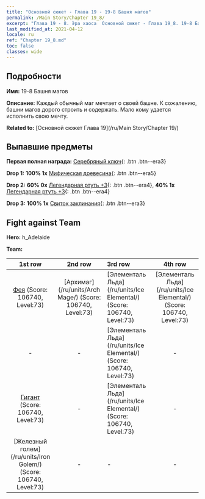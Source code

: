 ```yaml
---
title: "Основной сюжет - Глава 19 - 19-8 Башня магов"
permalink: /Main Story/Chapter 19_8/
excerpt: "Глава 19 - 8. Эра хаоса  Основной сюжет - Глава 19_8. 19-8 Башня магов"
last_modified_at: 2021-04-12
locale: ru
ref: "Chapter 19_8.md"
toc: false
classes: wide
---
```


## Подробности

 **Имя:** 19-8 Башня магов

 **Описание:** Каждый обычный маг мечтает о своей башне. К сожалению, башни магов дорого строить и содержать. Мало кому удается исполнить свою мечту.

 **Related to:** [Основной сюжет Глава 19](/ru/Main Story/Chapter 19/)

## Выпавшие предметы

 **Первая полная награда:** [Серебряный ключ](/ru/Items/con_693/){: .btn .btn--era3}

 **Drop 1:** **100% 1x** [Мифическая древесина](/ru/Items/mat_62/){: .btn .btn--era5}

 **Drop 2:** **60% 0x** [Легендарная ртуть +3](/ru/Items/mat_56/){: .btn .btn--era4}, **40% 1x** [Легендарная ртуть +3](/ru/Items/mat_56/){: .btn .btn--era4}

 **Drop 3:** **100% 1x** [Свиток заклинания](/ru/Items/con_694/){: .btn .btn--era3}


## Fight against Team
 **Hero:** h_Adelaide

 **Team:**


  | 1st row | 2nd row | 3rd row | 4th row |
  |:----:|:----:|:----|:----:|
  | [Фея](/ru/units/Sprite/) (Score: 106740, Level:73)  | [Архимаг](/ru/units/Arch Mage/) (Score: 106740, Level:73)  | [Элементаль Льда](/ru/units/Ice Elemental/) (Score: 106740, Level:73)  | [Элементаль Льда](/ru/units/Ice Elemental/) (Score: 106740, Level:73)  |
  | - | - | [Элементаль Льда](/ru/units/Ice Elemental/) (Score: 106740, Level:73)  | - |
  | [Гигант](/ru/units/Giant/) (Score: 106740, Level:73)  | - | [Элементаль Льда](/ru/units/Ice Elemental/) (Score: 106740, Level:73)  | - |
  | [Железный голем](/ru/units/Iron Golem/) (Score: 106740, Level:73)  | - | - | - |


